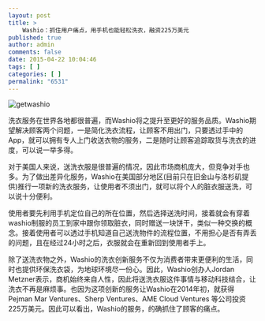 ```yaml
---
layout: post
title: >
    Washio：抓住用户痛点，用手机也能轻松洗衣，融资225万美元
published: true
author: admin
comments: false
date: 2015-04-22 10:04:46
tags: [ ]
categories: [ ]
permalink: "6531"
---
```

![getwashio][1]

洗衣服务在世界各地都很普遍，而Washio将之提升至更好的服务品质。Washio期望解决顾客两个问题，一是简化洗衣流程，让顾客不用出门，只要透过手中的App，就可以拥有专人上门收送衣物的服务，二是随时让顾客追踪取货与洗衣的进度，可以说一举多得。

对于美国人来说，送洗衣服是很普遍的情况，因此市场商机庞大，但竞争对手也多。为了做出差异化服务，Washio在美国部分地区(目前只在旧金山与洛杉矶提供)推行一项新的洗衣服务，让使用者不须出门，就可以将个人的脏衣服送洗，可以说十分便利。

使用者要先利用手机定位自己的所在位置，然后选择送洗时间，接着就会有穿着washio制服的员工到家中跟你领取脏衣，同时赠送一块饼干，类似一种交换的概念。接着使用者可以透过手机知道自己送洗物件的流程位置，不用担心是否有弄丢的问题，且在经过24小时之后，衣服就会在重新回到使用者手上。

除了送洗衣物之外，Washio的洗衣创新服务不仅为消费者带来更便利的生活，同时也提供环保洗衣袋，为地球环境尽一份心。因此，Washio创办人Jordan Metzner表示，商机始终来自人性，因此将送洗衣服这件事情与移动科技结合，让洗衣不再是麻烦事。也因为这项创新的服务让Washio在2014年初，就获得Pejman Mar Ventures、Sherp Ventures、AME Cloud Ventures 等公司投资225万美元。因此可以看出，Washio的服务，的确抓住了顾客的痛点。

 [1]: http://yongz.com/yz/wp-content/uploads/2015/04/45bdc09af5d27adbb101a05721b9e630.jpg